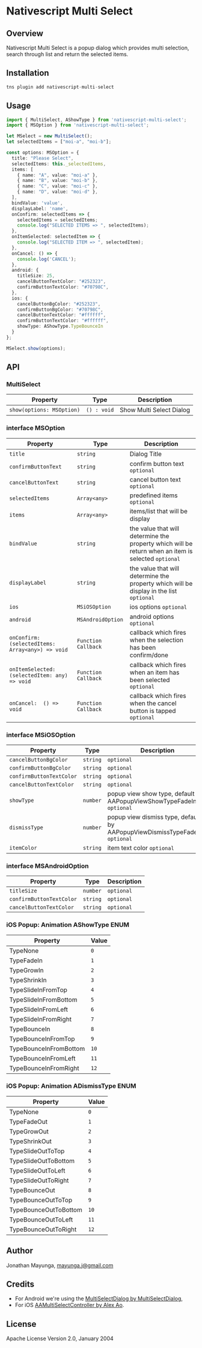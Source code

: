 # Nativescript Multi Select

## Overview

 Nativescript Multi Select is a popup dialog which provides multi selection, search through list and return the selected items.

## Installation

```javascript
tns plugin add nativescript-multi-select
```

## Usage

```typescript
import { MultiSelect, AShowType } from 'nativescript-multi-select';
import { MSOption } from 'nativescript-multi-select';

let MSelect = new MultiSelect();
let selectedItems = ["moi-a", "moi-b"];

const options: MSOption = {
  title: "Please Select",
  selectedItems: this._selectedItems,
  items: [
    { name: "A", value: "moi-a" },
    { name: "B", value: "moi-b" },
    { name: "C", value: "moi-c" },
    { name: "D", value: "moi-d" },
  ],
  bindValue: 'value',
  displayLabel: 'name',
  onConfirm: selectedItems => {
    selectedItems = selectedItems;
    console.log("SELECTED ITEMS => ", selectedItems);
  },
  onItemSelected: selectedItem => {
    console.log("SELECTED ITEM => ", selectedItem);
  },
  onCancel: () => {
    console.log('CANCEL');
  },
  android: {
    titleSize: 25,
    cancelButtonTextColor: "#252323",
    confirmButtonTextColor: "#70798C",
  },
  ios: {
    cancelButtonBgColor: "#252323",
    confirmButtonBgColor: "#70798C",
    cancelButtonTextColor: "#ffffff",
    confirmButtonTextColor: "#ffffff",
    showType: AShowType.TypeBounceIn
  }
};

MSelect.show(options);
```

## API

### MultiSelect

| Property                  | Type        | Description              |
| ------------------------- | ----------- | ------------------------ |
| `show(options: MSOption)` | `() : void` | Show Multi Select Dialog |

### interface MSOption 
| Property                                         | Type                | Description                                                                                         |
| ------------------------------------------------ | ------------------- | --------------------------------------------------------------------------------------------------- |
| `title`                                          | `string`            | Dialog Title                                                                                        |
| `confirmButtonText`                              | `string`            | confirm button text `optional`                                                                      |
| `cancelButtonText`                               | `string`            | cancel button text `optional`                                                                       |
| `selectedItems`                                  | `Array<any>`        | predefined items `optional`                                                                         |
| `items`                                          | `Array<any>`        | items/list that will be display                                                                     |
| `bindValue`                                      | `string`            | the value that will determine the property which will be return when an item is selected `optional` |
| `displayLabel`                                   | `string`            | the value that will determine the property which will be display in the list `optional`             |
| `ios`                                            | `MSiOSOption`       | ios options `optional`                                                                              |
| `android`                                        | `MSAndroidOption`   | android options `optional`                                                                          |
| `onConfirm: (selectedItems: Array<any>) => void` | `Function Callback` | callback which fires when the selection has been confirm/done                                       |
| `onItemSelected: (selectedItem: any) => void`    | `Function Callback` | callback which fires when an item has been selected `optional`                                      |
| `onCancel:  () => void`                          | `Function Callback` | callback which fires when the cancel button is tapped `optional`                                    |

### interface MSiOSOption

| Property                 | Type     | Description                                                                  |
| ------------------------ | -------- | ---------------------------------------------------------------------------- |
| `cancelButtonBgColor`    | `string` | `optional`                                                                   |
| `confirmButtonBgColor`   | `string` | `optional`                                                                   |
| `confirmButtonTextColor` | `string` | `optional`                                                                   |
| `cancelButtonTextColor`  | `string` | `optional`                                                                   |
| `showType`               | `number` | popup view show type, default by AAPopupViewShowTypeFadeIn `optional`        |
| `dismissType`            | `number` | popup view dismiss type, default by AAPopupViewDismissTypeFadeOut `optional` |
| `itemColor`              | `string` | item text color `optional`                                                   |

### interface MSAndroidOption

| Property                 | Type     | Description |
| ------------------------ | -------- | ----------- |
| `titleSize`              | `number` | `optional`  |
| `confirmButtonTextColor` | `string` | `optional`  |
| `cancelButtonTextColor`  | `string` | `optional`  |

### iOS Popup: Animation AShowType ENUM

| Property               | Value |
| ---------------------- | ----- |
| TypeNone               | `0`   |
| TypeFadeIn             | `1`   |
| TypeGrowIn             | `2`   |
| TypeShrinkIn           | `3`   |
| TypeSlideInFromTop     | `4`   |
| TypeSlideInFromBottom  | `5`   |
| TypeSlideInFromLeft    | `6`   |
| TypeSlideInFromRight   | `7`   |
| TypeBounceIn           | `8`   |
| TypeBounceInFromTop    | `9`   |
| TypeBounceInFromBottom | `10`  |
| TypeBounceInFromLeft   | `11`  |
| TypeBounceInFromRight  | `12`  |

### iOS Popup: Animation ADismissType ENUM

| Property              | Value |
| --------------------- | ----- |
| TypeNone              | `0`   |
| TypeFadeOut           | `1`   |
| TypeGrowOut           | `2`   |
| TypeShrinkOut         | `3`   |
| TypeSlideOutToTop     | `4`   |
| TypeSlideOutToBottom  | `5`   |
| TypeSlideOutToLeft    | `6`   |
| TypeSlideOutToRight   | `7`   |
| TypeBounceOut         | `8`   |
| TypeBounceOutToTop    | `9`   |
| TypeBounceOutToBottom | `10`  |
| TypeBounceOutToLeft   | `11`  |
| TypeBounceOutToRight  | `12`  |

## Author

Jonathan Mayunga, mayunga.j@gmail.com

## Credits

- For Android we're using the [MultiSelectDialog by MultiSelectDialog](https://github.com/abumoallim/Android-Multi-Select-Dialog),
- For iOS [AAMultiSelectController by Alex Ao](https://github.com/aozhimin/AAMultiSelectController).

## License

Apache License Version 2.0, January 2004
